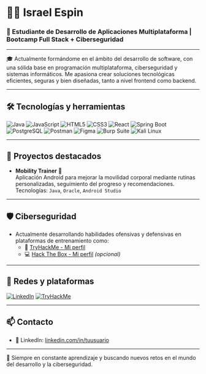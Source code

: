 # 👨‍💻 Israel Espin

### 💼 Estudiante de Desarrollo de Aplicaciones Multiplataforma | Bootcamp Full Stack + Ciberseguridad

---

🎓 Actualmente formándome en el ámbito del desarrollo de software, con una sólida base en programación multiplataforma, ciberseguridad y sistemas informáticos. Me apasiona crear soluciones tecnológicas eficientes, seguras y bien diseñadas, tanto a nivel frontend como backend.

---

## 🛠️ Tecnologías y herramientas

![Java](https://img.shields.io/badge/Java-21-007396?style=for-the-badge&logo=java&logoColor=white)
![JavaScript](https://img.shields.io/badge/JavaScript-ES6-F7DF1E?style=for-the-badge&logo=javascript&logoColor=black)
![HTML5](https://img.shields.io/badge/HTML5-E34F26?style=for-the-badge&logo=html5&logoColor=white)
![CSS3](https://img.shields.io/badge/CSS3-1572B6?style=for-the-badge&logo=css3&logoColor=white)
![React](https://img.shields.io/badge/React-20232A?style=for-the-badge&logo=react&logoColor=61DAFB)
![Spring Boot](https://img.shields.io/badge/Spring_Boot-6DB33F?style=for-the-badge&logo=spring-boot&logoColor=white)
![PostgreSQL](https://img.shields.io/badge/PostgreSQL-316192?style=for-the-badge&logo=postgresql&logoColor=white)
![Postman](https://img.shields.io/badge/Postman-FF6C37?style=for-the-badge&logo=postman&logoColor=white)
![Figma](https://img.shields.io/badge/Figma-F24E1E?style=for-the-badge&logo=figma&logoColor=white)
![Burp Suite](https://img.shields.io/badge/Burp_Suite-F57C00?style=for-the-badge&logo=burp-suite&logoColor=white)
![Kali Linux](https://img.shields.io/badge/Kali_Linux-557C94?style=for-the-badge&logo=kalilinux&logoColor=white)

---

## 🚀 Proyectos destacados

- **Mobility Trainer** 🧘  
  Aplicación Android para mejorar la movilidad corporal mediante rutinas personalizadas, seguimiento del progreso y recomendaciones.  
  Tecnologías: `Java`, `Oracle`, `Android Studio`

<!-- Puedes agregar más proyectos aquí -->

---

## 🛡️ Ciberseguridad

- Actualmente desarrollando habilidades ofensivas y defensivas en plataformas de entrenamiento como:
  - 🔐 [TryHackMe - Mi perfil](https://tryhackme.com/p/iespin)
  - 💻 [Hack The Box - Mi perfil](https://app.hackthebox.com/profile/tu_usuario) *(opcional)*

---

## 🔗 Redes y plataformas

[![LinkedIn](https://img.shields.io/badge/LinkedIn-Israel%20Espin-0077B5?style=for-the-badge&logo=linkedin&logoColor=white)](https://www.linkedin.com/in/israelespin)
[![TryHackMe](https://img.shields.io/badge/TryHackMe-Israel_Espin-212C42?style=for-the-badge&logo=tryhackme&logoColor=white)](https://tryhackme.com/p/iespin)

---

## 📫 Contacto

- 💼 LinkedIn: [linkedin.com/in/tuusuario](https://www.linkedin.com/in/tuusuario)

---

📍 Siempre en constante aprendizaje y buscando nuevos retos en el mundo del desarrollo y la ciberseguridad.


